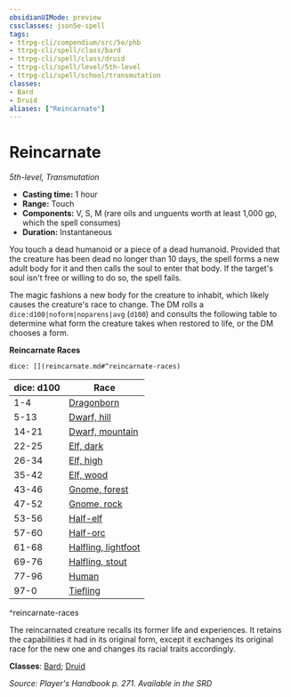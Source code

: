 ```yaml
---
obsidianUIMode: preview
cssclasses: json5e-spell
tags:
- ttrpg-cli/compendium/src/5e/phb
- ttrpg-cli/spell/class/bard
- ttrpg-cli/spell/class/druid
- ttrpg-cli/spell/level/5th-level
- ttrpg-cli/spell/school/transmutation
classes:
- Bard
- Druid
aliases: ["Reincarnate"]
---
```

# Reincarnate
*5th-level, Transmutation*  


- **Casting time:** 1 hour
- **Range:** Touch
- **Components:** V, S, M (rare oils and unguents worth at least 1,000 gp, which the spell consumes)
- **Duration:** Instantaneous

You touch a dead humanoid or a piece of a dead humanoid. Provided that the creature has been dead no longer than 10 days, the spell forms a new adult body for it and then calls the soul to enter that body. If the target's soul isn't free or willing to do so, the spell fails.

The magic fashions a new body for the creature to inhabit, which likely causes the creature's race to change. The DM rolls a `dice:d100|noform|noparens|avg` (`d100`) and consults the following table to determine what form the creature takes when restored to life, or the DM chooses a form.

**Reincarnate Races**

`dice: [](reincarnate.md#^reincarnate-races)`

| dice: d100 | Race |
|------------|------|
| 1-4 | [Dragonborn](3-Mechanics/CLI/races/dragonborn.md) |
| 5-13 | [Dwarf, hill](3-Mechanics/CLI/races/dwarf-hill.md) |
| 14-21 | [Dwarf, mountain](3-Mechanics/CLI/races/dwarf-mountain.md) |
| 22-25 | [Elf, dark](3-Mechanics/CLI/races/elf-drow.md) |
| 26-34 | [Elf, high](3-Mechanics/CLI/races/elf-high.md) |
| 35-42 | [Elf, wood](3-Mechanics/CLI/races/elf-wood.md) |
| 43-46 | [Gnome, forest](3-Mechanics/CLI/races/gnome-forest.md) |
| 47-52 | [Gnome, rock](3-Mechanics/CLI/races/gnome-rock.md) |
| 53-56 | [Half-elf](3-Mechanics/CLI/races/half-elf.md) |
| 57-60 | [Half-orc](3-Mechanics/CLI/races/half-orc.md) |
| 61-68 | [Halfling, lightfoot](3-Mechanics/CLI/races/halfling-lightfoot.md) |
| 69-76 | [Halfling, stout](3-Mechanics/CLI/races/halfling-stout.md) |
| 77-96 | [Human](3-Mechanics/CLI/races/human.md) |
| 97-0 | [Tiefling](3-Mechanics/CLI/races/tiefling.md) |
^reincarnate-races

The reincarnated creature recalls its former life and experiences. It retains the capabilities it had in its original form, except it exchanges its original race for the new one and changes its racial traits accordingly.

**Classes**: [Bard](3-Mechanics/CLI/lists/list-spells-classes-bard.md); [Druid](3-Mechanics/CLI/lists/list-spells-classes-druid.md)

*Source: Player's Handbook p. 271. Available in the <span title='Systems Reference Document (5.1)'>SRD</span>*